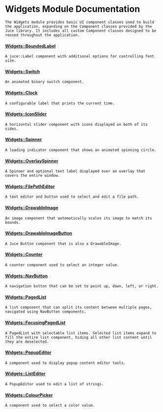 # Widgets Module Documentation
    The Widgets module provides basic UI component classes used to build the application, expanding on the Component classes provided by the Juce library. It includes all custom Component classes designed to be reused throughout the application.

#### [Widgets::BoundedLabel](../../Source/Widgets/Widgets_BoundedLabel.h)
    A juce::Label component with additional options for controlling font size.

#### [Widgets::Switch](../../Source/Widgets/Widgets_Switch.h)
    An animated binary switch component.

#### [Widgets::Clock](../../Source/Widgets/Widgets_Clock.h)
    A configurable label that prints the current time.

#### [Widgets::IconSlider](../../Source/Widgets/Widgets_IconSlider.h)
    A horizontal slider component with icons displayed on both of its sides.

#### [Widgets::Spinner](../../Source/Widgets/Widgets_Spinner.h)
    A loading indicator component that shows an animated spinning circle.

#### [Widgets::OverlaySpinner](../../Source/Widgets/Widgets_OverlaySpinner.h)
    A Spinner and optional text label displayed over an overlay that covers the entire window.

#### [Widgets::FilePathEditor](../../Source/Widgets/Widgets_FilePathEditor.h)
    A text editor and button used to select and edit a file path.

#### [Widgets::DrawableImage](../../Source/Widgets/Widgets_DrawableImage.h)
    An image component that automatically scales its image to match its bounds.

#### [Widgets::DrawableImageButton](../../Source/Widgets/Widgets_DrawableImageButton.h)
    A Juce Button component that is also a DrawableImage.

#### [Widgets::Counter](../../Source/Widgets/Widgets_Counter.h)
    A counter component used to select an integer value.

#### [Widgets::NavButton](../../Source/Widgets/Widgets_NavButton.h)
    A navigation button that can be set to point up, down, left, or right.

#### [Widgets::PagedList](../../Source/Widgets/Widgets_PagedList.h)
    A list component that can split its content between multiple pages, navigated using NavButton components.

#### [Widgets::FocusingPagedList](../../Source/Widgets/Widgets_FocusingPagedList.h)
    A PagedList with selectable list items. Selected list items expand to fill the entire list component, hiding all other list content until they are deselected.

#### [Widgets::PopupEditor](../../Source/Widgets/Widgets_PopupEditor.h)
    A component used to display popup content editor tools.

#### [Widgets::ListEditor](../../Source/Widgets/Widgets_ListEditor.h)
    A PopupEditor used to edit a list of strings.

#### [Widgets::ColourPicker](../../Source/Widgets/Widgets_ColourPicker.h)
    A component used to select a color value.
